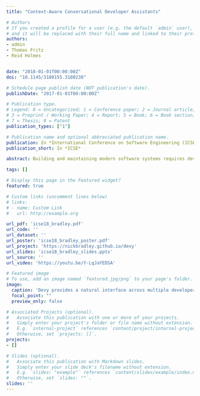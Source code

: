 ```yaml
---
title: "Context-Aware Conversational Developer Assistants"

# Authors
# If you created a profile for a user (e.g. the default `admin` user), write the username (folder name) here 
# and it will be replaced with their full name and linked to their profile.
authors:
- admin
- Thomas Fritz
- Reid Holmes


date: "2018-01-01T00:00:00Z"
doi: "10.1145/3180155.3180238"

# Schedule page publish date (NOT publication's date).
publishDate: "2017-01-01T00:00:00Z"

# Publication type.
# Legend: 0 = Uncategorized; 1 = Conference paper; 2 = Journal article;
# 3 = Preprint / Working Paper; 4 = Report; 5 = Book; 6 = Book section;
# 7 = Thesis; 8 = Patent
publication_types: ["1"]

# Publication name and optional abbreviated publication name.
publication: In *International Conference on Software Engineering (ICSE)*, IEEE.
publication_short: In *ICSE*

abstract: Building and maintaining modern software systems requires developers to perform a variety of tasks that span various tools and information sources. The crosscutting nature of these development tasks requires developers to maintain complex mental models and forces them (a) to manually split their high-level tasks into low-level commands that are supported by the various tools, and (b) to (re)establish their current context in each tool. In this paper we present Devy, a Conversational Developer Assistant (CDA) that enables developers to focus on their high-level development tasks. Devy reduces the number of manual, often complex, low-level commands that developers need to perform, freeing them to focus on their high-level tasks. Specifically, Devy infers high-level intent from developer’s voice commands and combines this with an automatically-generated context model to determine appropriate workflows for invoking lowlevel tool actions; where needed, Devy can also prompt the developer for additional information. Through a mixed methods evaluation with 21 industrial developers, we found that Devy provided an intuitive interface that was able to support many development tasks while helping developers stay focused within their development environment. While industrial developers were largely supportive of the automation Devy enabled, they also provided insights into several other tasks and workflows CDAs could support to enable them to better focus on the important parts of their development tasks.

tags: []

# Display this page in the Featured widget?
featured: true

# Custom links (uncomment lines below)
# links:
# - name: Custom Link
#   url: http://example.org

url_pdf: 'icse18_bradley.pdf'
url_code: ''
url_dataset: ''
url_poster: 'icse18_bradley_poster.pdf'
url_project: 'https://nickbradley.github.io/devy'
url_slides: 'icse18_bradley_slides.pptx'
url_source: ''
url_video: 'https://youtu.be/Y-LqJaYEDSA'

# Featured image
# To use, add an image named `featured.jpg/png` to your page's folder. 
image:
  caption: 'Devy provides a natural interface across multiple developer tools.'
  focal_point: ""
  preview_only: false

# Associated Projects (optional).
#   Associate this publication with one or more of your projects.
#   Simply enter your project's folder or file name without extension.
#   E.g. `internal-project` references `content/project/internal-project/index.md`.
#   Otherwise, set `projects: []`.
projects:
- []

# Slides (optional).
#   Associate this publication with Markdown slides.
#   Simply enter your slide deck's filename without extension.
#   E.g. `slides: "example"` references `content/slides/example/index.md`.
#   Otherwise, set `slides: ""`.
slides: ''
---
```


